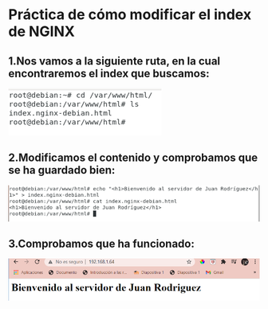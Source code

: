 # Práctica de cómo modificar el index de NGINX

## 1.Nos vamos a la siguiente ruta, en la cual encontraremos el index que buscamos:

![2.png](https://github.com/Juanrdls/NGINX/blob/main/Capturas/2.PNG)

## 2.Modificamos el contenido y comprobamos que se ha guardado bien:

![3.png](https://github.com/Juanrdls/NGINX/blob/main/Capturas/3.PNG)

## 3.Comprobamos que ha funcionado:

![4.png](https://github.com/Juanrdls/NGINX/blob/main/Capturas/4.PNG)
